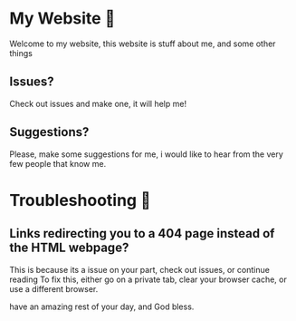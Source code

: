 # My Website 📄
Welcome to my website, this website is stuff about me, and some other things


## Issues?
Check out issues and make one, it will help me!

## Suggestions?
Please, make some suggestions for me, i would like to hear from the very few people that know me.


# Troubleshooting 🔧




## Links redirecting you to a 404 page instead of the HTML webpage?
This is because its a issue on your part, check out issues, or continue reading
To fix this, either go on a private tab, clear your browser cache, or use a different browser.






have an amazing rest of your day, and God bless.
